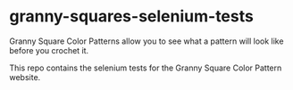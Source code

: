 # granny-squares-selenium-tests

Granny Square Color Patterns allow you to see what a pattern will look like before you crochet it.

This repo contains the selenium tests for the Granny Square Color Pattern website.
